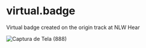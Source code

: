 # virtual.badge
Virtual badge created on the origin track at NLW Hear

![Captura de Tela (888)](https://user-images.githubusercontent.com/62512557/138514370-85f5740d-04f5-44ad-ad38-2037c470e4e5.png)
